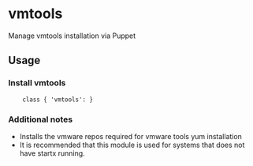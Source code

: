 # vmtools

Manage vmtools installation via Puppet

## Usage

### Install vmtools

```
    class { 'vmtools': }
```


### Additional notes
* Installs the vmware repos required for vmware tools yum installation
* It is recommended that this module is used for systems that does not have startx running.

